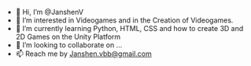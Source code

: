 - 👋 Hi, I’m @JanshenV
- 👀 I’m interested in Videogames and in the Creation of Videogames.
- 🌱 I’m currently learning Python, HTML, CSS and how to create 3D and 2D Games on the Unity Platform
- 💞️ I’m looking to collaborate on ...
- 📫 Reach me by Janshen.vbb@gmail.com

<!---
JanshenV/JanshenV is a ✨ special ✨ repository because its `README.md` (this file) appears on your GitHub profile.
You can click the Preview link to take a look at your changes.
--->
